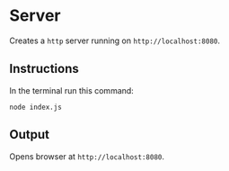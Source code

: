 # Server

Creates a `http` server running on `http://localhost:8080`.

## Instructions

In the terminal run this command:

`node index.js`

## Output

Opens browser at `http://localhost:8080`.
